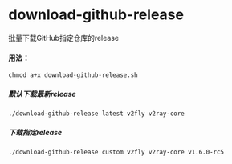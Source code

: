 # download-github-release
批量下载GitHub指定仓库的release

#### 用法：
`chmod a+x download-github-release.sh`

##### 默认下载最新release
`./download-github-release latest v2fly v2ray-core`

##### 下载指定release
`./download-github-release custom v2fly v2ray-core v1.6.0-rc5`
